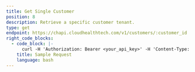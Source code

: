 ```yaml
---
title: Get Single Customer
position: 8
description: Retrieve a specific customer tenant.
type: get
endpoint: https://chapi.cloudhealthtech.com/v1/customers/:customer_id
right_code_blocks:
  - code_block: |-
      curl -H 'Authorization: Bearer <your_api_key>' -H 'Content-Type: application/json' 'https://chapi.cloudhealthtech.com/v1/customers/<customer_id>'
    title: Sample Request
    language: bash
---
```

